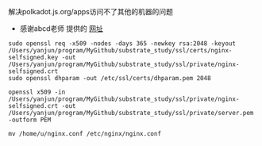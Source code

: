 解决polkadot.js.org/apps访问不了其他的机器的问题
- 感谢abcd老师 提供的 [网址](https://wiki.polkadot.network/docs/maintain-wss#set-up-nginx-server)
```
sudo openssl req -x509 -nodes -days 365 -newkey rsa:2048 -keyout /Users/yanjun/program/MyGithub/substrate_study/ssl/certs/nginx-selfsigned.key -out /Users/yanjun/program/MyGithub/substrate_study/ssl/private/nginx-selfsigned.crt
sudo openssl dhparam -out /etc/ssl/certs/dhparam.pem 2048

openssl x509 -in /Users/yanjun/program/MyGithub/substrate_study/ssl/private/nginx-selfsigned.crt -out /Users/yanjun/program/MyGithub/substrate_study/ssl/private/server.pem -outform PEM

```
```
mv /home/u/nginx.conf /etc/nginx/nginx.conf
```


